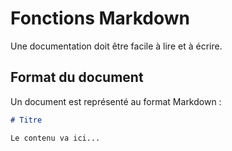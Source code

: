 # Fonctions Markdown

Une documentation doit être facile à lire et à écrire.

## Format du document

Un document est représenté au format Markdown :

```markdown
# Titre

Le contenu va ici...
```
